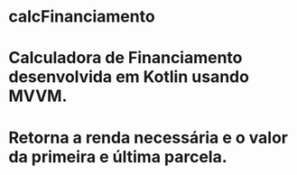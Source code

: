 # calcFinanciamento
# Calculadora de Financiamento desenvolvida em Kotlin usando MVVM.
# Retorna a renda necessária e o valor da primeira e última parcela.
